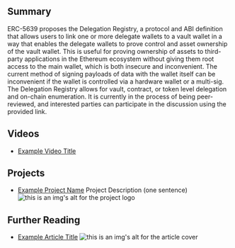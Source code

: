## Summary

ERC-5639 proposes the Delegation Registry, a protocol and ABI definition that allows users to link one or more delegate wallets to a vault wallet in a way that enables the delegate wallets to prove control and asset ownership of the vault wallet. This is useful for proving ownership of assets to third-party applications in the Ethereum ecosystem without giving them root access to the main wallet, which is both insecure and inconvenient. The current method of signing payloads of data with the wallet itself can be inconvenient if the wallet is controlled via a hardware wallet or a multi-sig. The Delegation Registry allows for vault, contract, or token level delegation and on-chain enumeration. It is currently in the process of being peer-reviewed, and interested parties can participate in the discussion using the provided link.

## Videos

- [Example Video Title](https://www.youtube.com/watch?v=TDGq4aeevgY)

## Projects

- [Example Project Name](https://xxxx.xxx/xxxxx) Project Description (one sentence) ![this is an img's alt for the project logo](https://xxxx.xxx/project-logo.xxx)

## Further Reading

- [Example Article Title](https://xxxx.xxx/xxxxx) ![this is an img's alt for the article cover](https://xxxx.xxx/article-cover.xxx)
